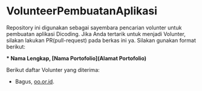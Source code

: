# VolunteerPembuatanAplikasi  

Repository ini digunakan sebagai sayembara pencarian volunter untuk pembuatan aplikasi Dicoding.
Jika Anda tertarik untuk menjadi Volunter, silakan lakukan PR(pull-request) pada berkas ini ya.
Silakan gunakan format berikut:  

**\* Nama Lengkap, [Nama Portofolio](Alamat Portofolio)**


Berikut daftar Volunter yang diterima:

* Bagus, [oo.or.id](https://oo.or.id).
